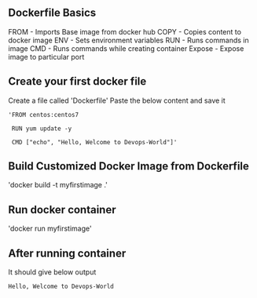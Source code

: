 ## Dockerfile Basics
  FROM - Imports Base image from docker hub
  COPY - Copies content to docker image 
  ENV - Sets environment variables
  RUN - Runs commands in image
  CMD - Runs commands while creating container 
  Expose - Expose image to particular port
  
  
## Create your first docker file
   Create a file called 'Dockerfile'
   Paste the below content and save it
   
    'FROM centos:centos7
   
     RUN yum update -y
    
     CMD ["echo", "Hello, Welcome to Devops-World"]'

## Build Customized Docker Image from Dockerfile
   'docker build -t myfirstimage .'
   
## Run docker container
   'docker run myfirstimage'
   
## After running container
   It should give below output
   
    Hello, Welcome to Devops-World
